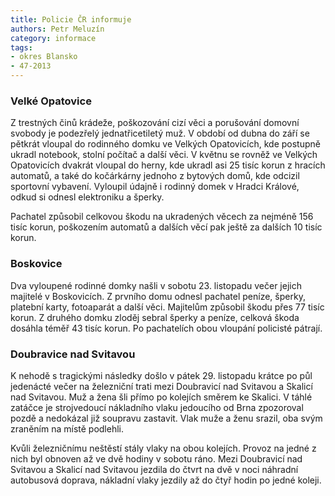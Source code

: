 ```yaml
---
title: Policie ČR informuje
authors: Petr Meluzín
category: informace
tags:
- okres Blansko
- 47-2013
---
```


### Velké Opatovice

Z trestných činů krádeže, poškozování cizí věci a porušování domovní svobody je podezřelý jednatřicetiletý muž. V období od dubna do září se pětkrát vloupal do rodinného domku ve Velkých Opatovicích, kde postupně ukradl notebook, stolní počítač a další věci. V květnu se rovněž ve Velkých Opatovicích dvakrát vloupal do herny, kde ukradl asi 25 tisíc korun z hracích automatů, a také do kočárkárny jednoho z bytových domů, kde odcizil  sportovní vybavení. Vyloupil údajně i rodinný domek v Hradci Králové, odkud si odnesl elektroniku a šperky.

Pachatel způsobil celkovou škodu na ukradených věcech za nejméně 156 tisíc korun, poškozením automatů a dalších věcí pak ještě za dalších 10 tisíc korun. 

### Boskovice

Dva vyloupené rodinné domky našli v sobotu 23. listopadu večer jejich majitelé v Boskovicích. Z prvního domu odnesl pachatel peníze, šperky, platební karty, fotoaparát a další věci. Majitelům způsobil škodu přes 77 tisíc korun. Z druhého domku zloděj sebral šperky a peníze, celková škoda dosáhla téměř 43 tisíc korun. Po pachatelích obou vloupání policisté pátrají.

### Doubravice nad Svitavou

K nehodě s tragickými následky došlo v pátek 29. listopadu krátce po půl jedenácté večer na železniční trati mezi Doubravicí nad Svitavou a Skalicí nad Svitavou. Muž a žena šli přímo po kolejích směrem ke Skalici. V táhlé zatáčce je strojvedoucí nákladního vlaku jedoucího od Brna zpozoroval pozdě a nedokázal již soupravu zastavit. Vlak muže a ženu srazil, oba svým zraněním na místě podlehli.

Kvůli železničnímu neštěstí stály vlaky na obou kolejích. Provoz na jedné z nich byl obnoven až ve dvě hodiny v sobotu ráno. Mezi Doubravicí nad Svitavou a Skalicí nad Svitavou jezdila do čtvrt na dvě v noci náhradní autobusová doprava, nákladní vlaky jezdily až do čtyř hodin po jedné koleji.